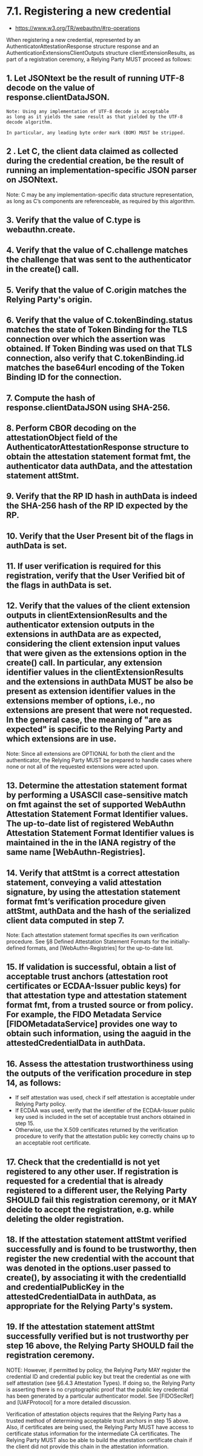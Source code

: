 # 7.1. Registering a new credential

- https://www.w3.org/TR/webauthn/#rp-operations

When registering a new credential,
represented by an AuthenticatorAttestationResponse structure response 
and an AuthenticationExtensionsClientOutputs structure clientExtensionResults, 
as part of a registration ceremony, 
a Relying Party MUST proceed as follows:

## 1. Let JSONtext be the result of running UTF-8 decode on the value of response.clientDataJSON.

    Note: Using any implementation of UTF-8 decode is acceptable 
    as long as it yields the same result as that yielded by the UTF-8 decode algorithm. 

    In particular, any leading byte order mark (BOM) MUST be stripped.

## 2 . Let C, the client data claimed as collected during the credential creation, be the result of running an implementation-specific JSON parser on JSONtext.

Note: C may be any implementation-specific data structure representation, as long as C’s components are referenceable, as required by this algorithm.

## 3. Verify that the value of C.type is webauthn.create.

## 4. Verify that the value of C.challenge matches the challenge that was sent to the authenticator in the create() call.

## 5. Verify that the value of C.origin matches the Relying Party's origin.

## 6. Verify that the value of C.tokenBinding.status matches the state of Token Binding for the TLS connection over which the assertion was obtained. If Token Binding was used on that TLS connection, also verify that C.tokenBinding.id matches the base64url encoding of the Token Binding ID for the connection.

## 7. Compute the hash of response.clientDataJSON using SHA-256.

## 8. Perform CBOR decoding on the attestationObject field of the AuthenticatorAttestationResponse structure to obtain the attestation statement format fmt, the authenticator data authData, and the attestation statement attStmt.

## 9. Verify that the RP ID hash in authData is indeed the SHA-256 hash of the RP ID expected by the RP.

## 10. Verify that the User Present bit of the flags in authData is set.

## 11. If user verification is required for this registration, verify that the User Verified bit of the flags in authData is set.

## 12. Verify that the values of the client extension outputs in clientExtensionResults and the authenticator extension outputs in the extensions in authData are as expected, considering the client extension input values that were given as the extensions option in the create() call. In particular, any extension identifier values in the clientExtensionResults and the extensions in authData MUST be also be present as extension identifier values in the extensions member of options, i.e., no extensions are present that were not requested. In the general case, the meaning of "are as expected" is specific to the Relying Party and which extensions are in use.

Note: Since all extensions are OPTIONAL for both the client and the authenticator, the Relying Party MUST be prepared to handle cases where none or not all of the requested extensions were acted upon.

## 13. Determine the attestation statement format by performing a USASCII case-sensitive match on fmt against the set of supported WebAuthn Attestation Statement Format Identifier values. The up-to-date list of registered WebAuthn Attestation Statement Format Identifier values is maintained in the in the IANA registry of the same name [WebAuthn-Registries].

## 14. Verify that attStmt is a correct attestation statement, conveying a valid attestation signature, by using the attestation statement format fmt’s verification procedure given attStmt, authData and the hash of the serialized client data computed in step 7.

Note: Each attestation statement format specifies its own verification procedure. See §8 Defined Attestation Statement Formats for the initially-defined formats, and  [WebAuthn-Registries] for the up-to-date list.

## 15. If validation is successful, obtain a list of acceptable trust anchors (attestation root certificates or ECDAA-Issuer public keys) for that attestation type and attestation statement format fmt, from a trusted source or from policy. For example, the FIDO Metadata Service  [FIDOMetadataService] provides one way to obtain such information, using the aaguid in the attestedCredentialData in authData.

## 16. Assess the attestation trustworthiness using the outputs of the verification procedure in step 14, as follows:

- If self attestation was used, check if self attestation is acceptable under Relying Party policy.
- If ECDAA was used, verify that the identifier of the ECDAA-Issuer public key used is included in the set of acceptable trust anchors obtained in step 15.
- Otherwise, use the X.509 certificates returned by the verification procedure to verify that the attestation public key correctly chains up to an acceptable root certificate.

## 17. Check that the credentialId is not yet registered to any other user. If registration is requested for a credential that is already registered to a different user, the Relying Party SHOULD fail this registration ceremony, or it MAY decide to accept the registration, e.g. while deleting the older registration.

## 18. If the attestation statement attStmt verified successfully and is found to be trustworthy, then register the new credential with the account that was denoted in the options.user passed to create(), by associating it with the credentialId and credentialPublicKey in the attestedCredentialData in authData, as appropriate for the Relying Party's system.

## 19. If the attestation statement attStmt successfully verified but is not trustworthy per step 16 above, the Relying Party SHOULD fail the registration ceremony.

NOTE: However, if permitted by policy, the Relying Party MAY register the credential ID and credential public key but treat the credential as one with self attestation (see §6.4.3 Attestation Types). If doing so, the Relying Party is asserting there is no cryptographic proof that the public key credential has been generated by a particular authenticator model. See  [FIDOSecRef] and [UAFProtocol] for a more detailed discussion.

Verification of attestation objects requires that the Relying Party has a trusted method of determining acceptable trust anchors in step 15 above. Also, if certificates are being used, the Relying Party MUST have access to certificate status information for the intermediate CA certificates. The Relying Party MUST also be able to build the attestation certificate chain if the client did not provide this chain in the attestation information.